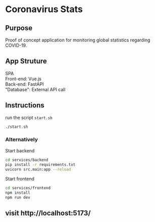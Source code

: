 # Coronavirus Stats

## Purpose

Proof of concept application for monitoring global statistics regarding COVID-19.

## App Struture

SPA  
Front-end: Vue.js  
Back-end: FastAPI  
"Database": External API call

## Instructions

run the script `start.sh`

```sh
./start.sh
```

### Alternatively

Start backend

```sh
cd services/backend
pip install -r requirements.txt
uvicorn src.main:app --reload
```

Start frontend

```sh
cd services/frontend
npm install
npm run dev
```

## visit http://localhost:5173/

<!-- docker-compose up -d --build -->
